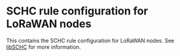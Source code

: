 SCHC rule configuration for LoRaWAN nodes
=========================================

This contains the SCHC rule configuration for LoRaWAN nodes. See [libSCHC] for more information.

[libSCHC]: https://github.com/imec-idlab/libschc
